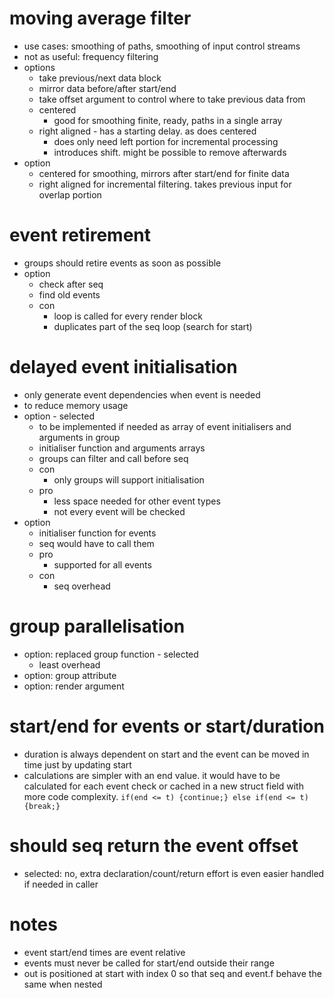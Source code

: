 # moving average filter
* use cases: smoothing of paths, smoothing of input control streams
* not as useful: frequency filtering
* options
  * take previous/next data block
  * mirror data before/after start/end
  * take offset argument to control where to take previous data from
  * centered
    * good for smoothing finite, ready, paths in a single array
  * right aligned - has a starting delay. as does centered
    * does only need left portion for incremental processing
    * introduces shift. might be possible to remove afterwards
* option
  * centered for smoothing, mirrors after start/end for finite data
  * right aligned for incremental filtering. takes previous input for overlap portion

# event retirement
* groups should retire events as soon as possible
* option
  * check after seq
  * find old events
  * con
    * loop is called for every render block
    * duplicates part of the seq loop (search for start)

# delayed event initialisation
* only generate event dependencies when event is needed
* to reduce memory usage
* option - selected
  * to be implemented if needed as array of event initialisers and arguments in group
  * initialiser function and arguments arrays
  * groups can filter and call before seq
  * con
    * only groups will support initialisation
  * pro
    * less space needed for other event types
    * not every event will be checked
* option
  * initialiser function for events
  * seq would have to call them
  * pro
    * supported for all events
  * con
    * seq overhead

# group parallelisation
* option: replaced group function - selected
  * least overhead
* option: group attribute
* option: render argument

# start/end for events or start/duration
* duration is always dependent on start and the event can be moved in time just by updating start
* calculations are simpler with an end value. it would have to be calculated for each event check or cached in a new struct field with more code complexity. `if(end <= t) {continue;} else if(end <= t) {break;}`

# should seq return the event offset
* selected: no, extra declaration/count/return effort is even easier handled if needed in caller

# notes
* event start/end times are event relative
* events must never be called for start/end outside their range
* out is positioned at start with index 0 so that seq and event.f behave the same when nested

